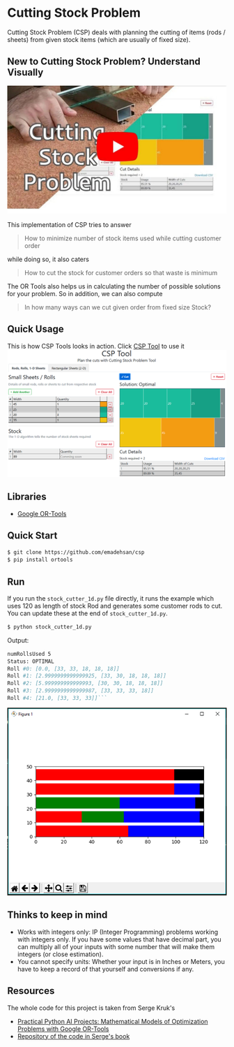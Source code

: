 # Cutting Stock Problem
Cutting Stock Problem (CSP) deals with planning the cutting of items (rods / sheets) from given stock items (which are usually of fixed size).

## New to Cutting Stock Problem? Understand Visually
<a href="https://www.youtube.com/watch?v=4WXtfO9JB20">
	<img src="./github/video-thumb.jpg" alt="Video Tutorial on Cutting Stock Problem">
</a>


This implementation of CSP tries to answer
> How to minimize number of stock items used while cutting customer order


while doing so, it also caters
> How to cut the stock for customer orders so that waste is minimum


The OR Tools also helps us in calculating the number of possible solutions for your problem. So in addition, we can also compute
> In how many ways can we cut given order from fixed size Stock?


## Quick Usage
This is how CSP Tools looks in action. Click [CSP Tool](https://alternate.parts/csp) to use it
<a href="https://alternate.parts/csp">
	<img src="./github/CSP-Tool.PNG" alt="CSP Tool">
</a>

## Libraries
* [Google OR-Tools](https://developers.google.com/optimization)

## Quick Start
```bash
$ git clone https://github.com/emadehsan/csp
$ pip install ortools
```

## Run
If you run the `stock_cutter_1d.py` file directly, it runs the example which uses 120 as length of stock Rod and generates some customer rods to cut. You can update these at the end of `stock_cutter_1d.py`.
```bash
$ python stock_cutter_1d.py
```

Output:

```bash
numRollsUsed 5
Status: OPTIMAL
Roll #0: [0.0, [33, 33, 18, 18, 18]]
Roll #1: [2.9999999999999925, [33, 30, 18, 18, 18]]
Roll #2: [5.999999999999993, [30, 30, 18, 18, 18]]
Roll #3: [2.9999999999999987, [33, 33, 33, 18]]
Roll #4: [21.0, [33, 33, 33]]```
```

![Graph of Output](./github/graph-1d-b.PNG)

## Thinks to keep in mind
* Works with integers only: IP (Integer Programming) problems working with integers only. If you have some values that have decimal part, you can multiply all of your inputs with some number that will make them integers (or close estimation).
* You cannot specify units: Whether your input is in Inches or Meters, you have to keep a record of that yourself and conversions if any.


## Resources
The whole code for this project is taken from Serge Kruk's
* [Practical Python AI Projects: Mathematical Models of Optimization Problems with Google OR-Tools](https://amzn.to/3iPceJD)
* [Repository of the code in Serge's book](https://github.com/sgkruk/Apress-AI/)
